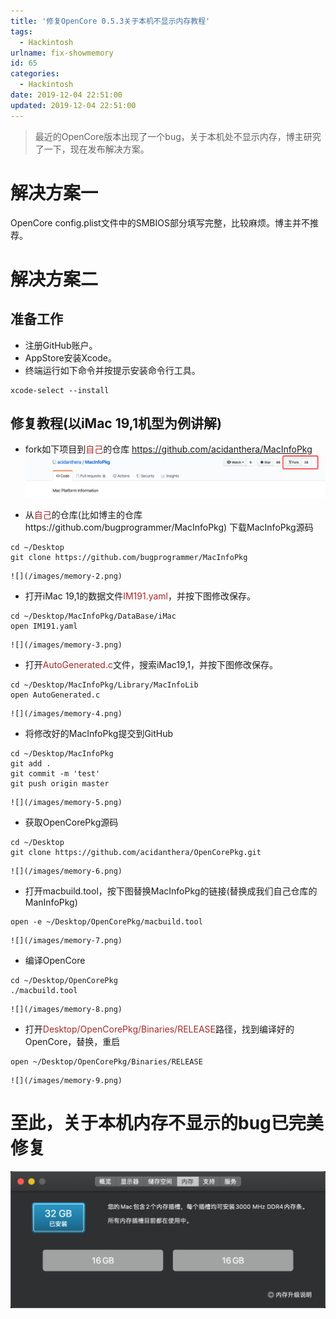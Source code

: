 ```yaml
---
title: '修复OpenCore 0.5.3关于本机不显示内存教程'
tags:
  - Hackintosh
urlname: fix-showmemory
id: 65
categories:
  - Hackintosh
date: 2019-12-04 22:51:00
updated: 2019-12-04 22:51:00
---
```


>最近的OpenCore版本出现了一个bug，关于本机处不显示内存，博主研究了一下，现在发布解决方案。<!--more-->

# 解决方案一
OpenCore config.plist文件中的SMBIOS部分填写完整，比较麻烦。博主并不推荐。

# 解决方案二
## 准备工作
* 注册GitHub账户。
* AppStore安装Xcode。
* 终端运行如下命令并按提示安装命令行工具。
```
xcode-select --install
```
## 修复教程(以iMac 19,1机型为例讲解)
* fork如下项目到<font color=#A52A2A >自己</font>的仓库
https://github.com/acidanthera/MacInfoPkg
![](/images/memory-1.png)

* 从<font color=#A52A2A >自己</font>的仓库(比如博主的仓库https://github.com/bugprogrammer/MacInfoPkg) 下载MacInfoPkg源码
```
cd ~/Desktop
git clone https://github.com/bugprogrammer/MacInfoPkg
```
    ![](/images/memory-2.png)

* 打开iMac 19,1的数据文件<font color=#A52A2A >IM191.yaml</font>，并按下图修改保存。
```
cd ~/Desktop/MacInfoPkg/DataBase/iMac
open IM191.yaml
```
    ![](/images/memory-3.png)

* 打开<font color=#A52A2A >AutoGenerated.c</font>文件，搜索iMac19,1，并按下图修改保存。
```
cd ~/Desktop/MacInfoPkg/Library/MacInfoLib
open AutoGenerated.c
```
    ![](/images/memory-4.png)

* 将修改好的MacInfoPkg提交到GitHub
```
cd ~/Desktop/MacInfoPkg
git add .
git commit -m 'test'
git push origin master
```
    ![](/images/memory-5.png)

* 获取OpenCorePkg源码
```
cd ~/Desktop
git clone https://github.com/acidanthera/OpenCorePkg.git
```
    ![](/images/memory-6.png)

* 打开macbuild.tool，按下图替换MacInfoPkg的链接(替换成我们自己仓库的ManInfoPkg)
```
open -e ~/Desktop/OpenCorePkg/macbuild.tool
```
    ![](/images/memory-7.png)

* 编译OpenCore
```
cd ~/Desktop/OpenCorePkg
./macbuild.tool
```
    ![](/images/memory-8.png)

* 打开<font color=#A52A2A >Desktop/OpenCorePkg/Binaries/RELEASE</font>路径，找到编译好的OpenCore，替换，重启
```
open ~/Desktop/OpenCorePkg/Binaries/RELEASE
```
    ![](/images/memory-9.png)

# 至此，关于本机内存不显示的bug已完美修复
![](/images/memory-10.png)